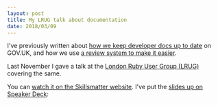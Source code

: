 ```yaml
---
layout: post
title: My LRUG talk about documentation
date: 2018/03/09
---
```


I've previously written about [how we keep developer docs up to date](/2017/07/05/keeping-docs-current.html) on GOV.UK, and how we use [a review system to make it easier](/2017/06/11/docs-review-system.html).

Last November I gave a talk at the [London Ruby User Group (LRUG)](http://lrug.org/) covering the same.

You can [watch it on the Skillsmatter website][skills]. I've put the [slides up on Speaker Deck](https://speakerdeck.com/tijmenb/gov-dot-uk-developer-docs):

<script async class="speakerdeck-embed" data-id="cf92ba2e725c4900a1dbb2aa141a3555" data-ratio="1.77777777777778" src="//speakerdeck.com/assets/embed.js"></script>

[skills]: https://skillsmatter.com/skillscasts/11153-5-ways-to-keep-docs-up-to-date
